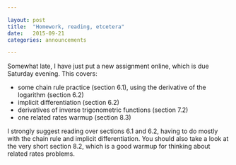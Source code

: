 ```yaml
---

layout: post
title:  "Homework, reading, etcetera"
date:   2015-09-21
categories: announcements 

---
```


Somewhat late, I have just put a new assignment online, which is due Saturday evening. This covers:

 - some chain rule practice (section 6.1), using the derivative of the logarithm (section 6.2)
 - implicit differentiation (section 6.2)
 - derivatives of inverse trigonometric functions (section 7.2)
 - one related rates warmup (section 8.3)
 
I strongly suggest reading over sections 6.1 and 6.2, having to do mostly with the chain rule and implicit differentiation. You should also take a look at the very short section 8.2, which is a good warmup for thinking about related rates problems.